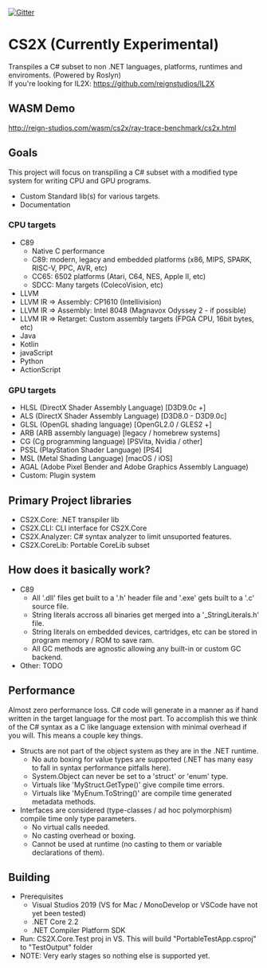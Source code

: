 [![Gitter](https://badges.gitter.im/ReignStudios/CS2X.svg)](https://gitter.im/ReignStudios/CS2X?utm_source=badge&utm_medium=badge&utm_campaign=pr-badge)

# CS2X (Currently Experimental)
Transpiles a C# subset to non .NET languages, platforms, runtimes and enviroments. (Powered by Roslyn)<br>
If you're looking for IL2X: https://github.com/reignstudios/IL2X

## WASM Demo
http://reign-studios.com/wasm/cs2x/ray-trace-benchmark/cs2x.html

## Goals
This project will focus on transpiling a C# subset with a modified type system for writing CPU and GPU programs.
* Custom Standard lib(s) for various targets.
* Documentation

### CPU targets
* C89
	* Native C performance
	* C89: modern, legacy and embedded platforms (x86, MIPS, SPARK, RISC-V, PPC, AVR, etc)
	* CC65: 6502 platforms (Atari, C64, NES, Apple II, etc)
	* SDCC: Many targets (ColecoVision, etc)
* LLVM
* LLVM IR => Assembly: CP1610 (Intellivision)
* LLVM IR => Assembly: Intel 8048 (Magnavox Odyssey 2 - if possible)
* LLVM IR => Retarget: Custom assembly targets (FPGA CPU, 16bit bytes, etc)
* Java
* Kotlin
* javaScript
* Python
* ActionScript

### GPU targets
* HLSL (DirectX Shader Assembly Language) [D3D9.0c +]
* ALS (DirectX Shader Assembly Language) [D3D8.0 - D3D9.0c]
* GLSL (OpenGL shading language) [OpenGL2.0 / GLES2 +]
* ARB (ARB assembly language) [legacy / homebrew systems]
* CG (Cg programming language) [PSVita, Nvidia / other]
* PSSL (PlayStation Shader Language) [PS4]
* MSL (Metal Shading Language) [macOS / iOS]
* AGAL (Adobe Pixel Bender and Adobe Graphics Assembly Language)
* Custom: Plugin system

## Primary Project libraries
* CS2X.Core: .NET transpiler lib
* CS2X.CLI: CLI interface for CS2X.Core
* CS2X.Analyzer: C# syntax analyzer to limit unsuported features.
* CS2X.CoreLib: Portable CoreLib subset

## How does it basically work?
* C89
	* All '.dll' files get built to a '.h' header file and '.exe' gets built to a '.c' source file.
	* String literals accross all binaries get merged into a '_StringLiterals.h' file.
	* String literals on embedded devices, cartridges, etc can be stored in program memory / ROM to save ram.
	* All GC methods are agnostic allowing any built-in or custom GC backend.
* Other: TODO

## Performance
Almost zero performance loss. C# code will generate in a manner as if hand written in the target language for the most part. To accomplish this we think of the C# syntax as a C like language extension with minimal overhead if you will. This means a couple key things.
* Structs are not part of the object system as they are in the .NET runtime.
	* No auto boxing for value types are supported (.NET has many easy to fall in syntax performance pitfalls here).
	* System.Object can never be set to a 'struct' or 'enum' type.
	* Virtuals like 'MyStruct.GetType()' give compile time errors.
	* Virtuals like 'MyEnum.ToString()' are compile time generated metadata methods.
* Interfaces are considered (type-classes / ad hoc polymorphism) compile time only type parameters.
	* No virtual calls needed.
	* No casting overhead or boxing.
	* Cannot be used at runtime (no casting to them or variable declarations of them).

## Building
* Prerequisites
	* Visual Studios 2019 (VS for Mac / MonoDevelop or VSCode have not yet been tested)
	* .NET Core 2.2
	* .NET Compiler Platform SDK
* Run: CS2X.Core.Test proj in VS. This will build "PortableTestApp.csproj" to "TestOutput" folder
* NOTE: Very early stages so nothing else is supported yet.